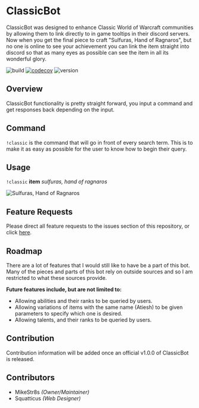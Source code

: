 # ClassicBot
ClassicBot was designed to enhance Classic World of Warcraft communities by allowing them to link directly to in game tooltips in their discord servers. Now when you get the final piece to craft "Sulfuras, Hand of Ragnaros", but no one is online to see your achievement you can link the item straight into discord so that as many eyes as possible can see the item in all its wonderful glory.

![build](https://travis-ci.org/mikeStr8s/ClassicBot.svg?branch=master) 
[![codecov](https://codecov.io/gh/mikeStr8s/ClassicBot/branch/master/graph/badge.svg)](https://codecov.io/gh/mikeStr8s/ClassicBot)
![version](https://img.shields.io/badge/version-v0.3.0-blue.svg)

## Overview
ClassicBot functionality is pretty straight forward, you input a command and get responses back depending on the input.

## Command
`!classic` is the command that will go in front of every search term. This is to make it as easy as possible for the user to know how to begin their query.

## Usage
`!classic` **item** *sulfuras, hand of ragnaros*

![Sulfuras, Hand of Ragnaros](https://github.com/mikeStr8s/ClassicBot/blob/master/docs/sulf.PNG?raw=true)


## Feature Requests
Please direct all feature requests to the issues section of this repository, or click [here](https://github.com/mikeStr8s/ClassicBot/issues/new).

## Roadmap
There are a lot of features that I would still like to have be a part of this bot. Many of the pieces and parts of this bot rely on outside sources and so I am restricted to what these sources provide.

**Future features include, but are not limited to:**
- Allowing abilities and their ranks to be queried by users.
- Allowing variations of items with the same name (Atiesh) to be given parameters to specify which one is desired.
- Allowing talents, and their ranks to be queried by users.

## Contribution
Contribution information will be added once an official v1.0.0 of ClassicBot is released.

## Contributors
- MikeStr8s *(Owner/Maintainer)*
- Squatticus *(Web Designer)*
